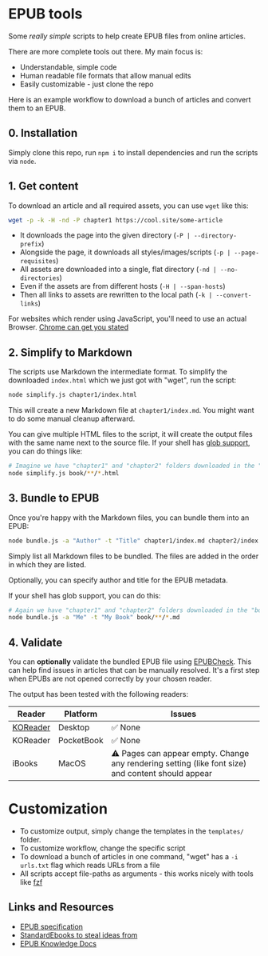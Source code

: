 # EPUB tools

Some _really simple_ scripts to help create EPUB files from online articles.

There are more complete tools out there.
My main focus is:

* Understandable, simple code
* Human readable file formats that allow manual edits
* Easily customizable - just clone the repo

Here is an example workflow to download a bunch of articles and convert them to an EPUB.

## 0. Installation

Simply clone this repo, run `npm i` to install dependencies and run the scripts via `node`.

## 1. Get content

To download an article and all required assets, you can use `wget` like this:

```bash
wget -p -k -H -nd -P chapter1 https://cool.site/some-article
```

* It downloads the page into the given directory (`-P | --directory-prefix`)
* Alongside the page, it downloads all styles/images/scripts (`-p | --page-requisites`)
* All assets are downloaded into a single, flat directory (`-nd | --no-directories`)
* Even if the assets are from different hosts (`-H | --span-hosts`)
* Then all links to assets are rewritten to the local path (`-k | --convert-links`)

For websites which render using JavaScript, you'll need to use an actual Browser.
[Chrome can get you stated](https://til.simonwillison.net/chrome/headless)

## 2. Simplify to Markdown

The scripts use Markdown the intermediate format.
To simplify the downloaded `index.html` which we just got with "wget", run the script:

```bash
node simplify.js chapter1/index.html
```

This will create a new Markdown file at `chapter1/index.md`.
You might want to do some manual cleanup afterward.

You can give multiple HTML files to the script, it will create the output files with the same name next to the source file.
If your shell has [glob support](https://en.wikipedia.org/wiki/Glob_(programming)), you can do things like:

```bash
# Imagine we have "chapter1" and "chapter2" folders downloaded in the "book" folder
node simplify.js book/**/*.html
```

## 3. Bundle to EPUB

Once you're happy with the Markdown files, you can bundle them into an EPUB:

```bash
node bundle.js -a "Author" -t "Title" chapter1/index.md chapter2/index.md
```

Simply list all Markdown files to be bundled.
The files are added in the order in which they are listed.

Optionally, you can specify author and title for the EPUB metadata.

If your shell has glob support, you can do this:

```bash
# Again we have "chapter1" and "chapter2" folders downloaded in the "book" folder
node bundle.js -a "Me" -t "My Book" book/**/*.md
```

## 4. Validate

You can **optionally** validate the bundled EPUB file using [EPUBCheck](https://www.w3.org/publishing/epubcheck/).
This can help find issues in articles that can be manually resolved.
It's a first step when EPUBs are not opened correctly by your chosen reader.

The output has been tested with the following readers:

| Reader | Platform | Issues |
| --- | --- | --- |
| [KOReader](https://github.com/koreader/koreader) | Desktop | :white_check_mark: None |
| KOReader | PocketBook | :white_check_mark: None |
| iBooks | MacOS | :warning: Pages can appear empty. Change any rendering setting (like font size) and content should appear |

# Customization

* To customize output, simply change the templates in the `templates/` folder.
* To customize workflow, change the specific script
* To download a bunch of articles in one command, "wget" has a `-i urls.txt` flag which reads URLs from a file
* All scripts accept file-paths as arguments - this works nicely with tools like [fzf](https://github.com/junegunn/fzf)

## Links and Resources

* [EPUB specification](https://www.w3.org/TR/epub-33/)
* [StandardEbooks to steal ideas from](https://github.com/standardebooks)
* [EPUB Knowledge Docs](https://epubknowledge.com/)

